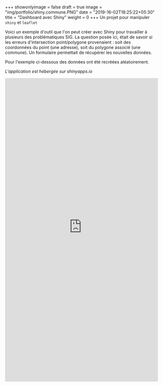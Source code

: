 
+++
showonlyimage = false
draft = true
image = "img/portfolio/shiny.commune.PNG"
date = "2019-16-02T18:25:22+05:30"
title = "Dashboard avec Shiny"
weight = 0
+++
Un projet pour manipuler `shiny` et `leaflet`
<!--more-->

Voici un exemple d'outil que l'on peut créer avec Shiny pour travailler à plusieurs des problématiques SIG.
La question posée ici, était de savoir si les erreurs d'intersection point/polygone provenaient : soit des coordonnées du point (une adresse), soit du polygone associé (une commune).
Un formulaire permettait de récupérer les nouvelles données. 

Pour l'exemple ci-dessous des données ont été recréées aléatoirement.


<i>L'application est hébergée sur shinyapps.io</i>

<iframe src='https://antoinequentin.shinyapps.io/Outilreintersection/' width="100%" height="1000" frameborder="0" scrolling="no" ></iframe>



